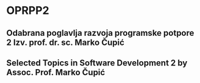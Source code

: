 # OPRPP2
## Odabrana poglavlja razvoja programske potpore 2 Izv. prof. dr. sc. Marko Čupić
## Selected Topics in Software Development 2 by Assoc. Prof. Marko Čupić